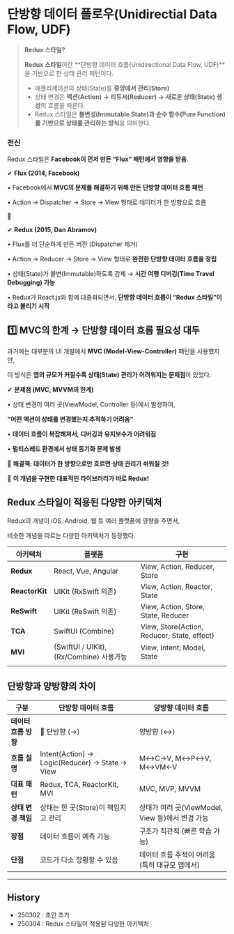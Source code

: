 # 단방향 데이터 플로우(Unidirectial Data Flow, UDF)

> **Redux 스타일?**
> 
> **Redux 스타일**이란 **단방향 데이터 흐름(Unidirectional Data Flow, UDF)**을 기반으로 한 상태 관리 패턴이다.
> - 애플리케이션의 상태(State)를 **중앙에서 관리(Store)**
> - 상태 변경은 **액션(Action) → 리듀서(Reducer) → 새로운 상태(State) 생성**의 흐름을 따른다. 
> - Redux 스타일은 **불변성(Immutable State)과 순수 함수(Pure Function)를 기반으로 상태를 관리하는 방식**을 의미한다.



### 전신

Redux 스타일은 **Facebook이 먼저 만든 “Flux” 패턴에서 영향을 받음**.

  

✔ **Flux (2014, Facebook)**

• Facebook에서 **MVC의 문제를 해결하기 위해 만든 단방향 데이터 흐름 패턴**

• Action → Dispatcher → Store → View 형태로 데이터가 한 방향으로 흐름


🔽

✔ **Redux (2015, Dan Abramov)**

• Flux를 더 단순하게 만든 버전 (Dispatcher 제거)

• Action → Reducer → Store → View 형태로 **완전한 단방향 데이터 흐름을 정립**

• 상태(State)가 불변(Immutable)하도록 강제 → **시간 여행 디버깅(Time Travel Debugging) 가능**

• Redux가 React.js와 함께 대중화되면서, **단방향 데이터 흐름이 “Redux 스타일”이라고 불리기 시작**



## 1️⃣ MVC의 한계 → 단방향 데이터 흐름 필요성 대두


과거에는 대부분의 UI 개발에서 **MVC (Model-View-Controller)** 패턴을 사용했지만,

이 방식은 **앱의 규모가 커질수록 상태(State) 관리가 어려워지는 문제점**이 있었다.

  
✔ **문제점 (MVC, MVVM의 한계)**

• 상태 변경이 여러 곳(ViewModel, Controller 등)에서 발생하여,

**“어떤 액션이 상태를 변경했는지 추적하기 어려움”**

• **데이터 흐름이 복잡해져서, 디버깅과 유지보수가 어려워짐**

• **멀티스레드 환경에서 상태 동기화 문제 발생**

  

🔽 **해결책: 데이터가 한 방향으로만 흐르면 상태 관리가 쉬워질 것!**

🔽 **이 개념을 구현한 대표적인 라이브러리가 바로 Redux!**


##  Redux 스타일이 적용된 다양한 아키텍처

  

Redux의 개념이 iOS, Android, 웹 등 여러 플랫폼에 영향을 주면서,

비슷한 개념을 따르는 다양한 아키텍처가 등장했다. 

| 아키텍처                    | 플랫폼                                    | 구현                                        |
| --------------------------- | ----------------------------------------- | ------------------------------------------- |
| **Redux**                   | React, Vue, Angular                       | View, Action, Reducer, Store                |
| **ReactorKit**              | UIKit (RxSwift 의존)                      | View, Action, Reactor, State                |
| **ReSwift**                 | UIKit (ReSwift 의존)                      | View, Action, Store, State, Reducer         |
| **TCA**                     | SwiftUI (Combine)                         | View, Store(Action, Reducer, State, effect) |
| **MVI** | (SwiftUI / UIKit),  (Rx/Combine) 사용가능 | View, Intent, Model, State                  |
|                             |                                           |                                             |



## 단방향과 양방향의 차이

| 구분                 | 단방향 데이터 흐름                             | 양방향 데이터 흐름                               |
| -------------------- | ---------------------------------------------- | ------------------------------------------------ |
| **데이터 흐름 방향** |  단방향 (→)                                   | 양방향 (↔️)                                      |
| **흐름 설명**        | Intent(Action) → Logic(Reducer) → State → View | M↔C→V, M↔P↔V, M↔VM←V                             |
| **대표 패턴**        | Redux, TCA, ReactorKit, MVI                    | MVC, MVP, MVVM                                   |
| **상태 변경 책임**   | 상태는 한 곳(Store)이 책임지고 관리            | 상태가 여러 곳(ViewModel, View 등)에서 변경 가능 |
| **장점**             | 데이터 흐름이 예측 가능                        | 구조가 직관적 (빠른 학습 가능)                   |
| **단점**             | 코드가 다소 장황할 수 있음                     | 데이터 흐름 추적이 어려움 (특히 대규모 앱에서)   |









  

  


---
## History
- 250302 : 초안 추가
- 250304 : Redux 스타일이 적용된 다양한 아키텍처
